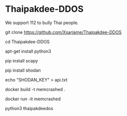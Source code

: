 # Thaipakdee-DDOS
We support 112 to bully Thai people.

git clone https://github.com/Xsarjame/Thaipakdee-DDOS

cd Thaipakdee-DDOS

apt-get install python3

pip install scapy

pip install shodan

echo "SHODAN_KEY" > api.txt

docker build -t memcrashed .

docker run -it memcrashed

python3 thaipakdeedos
